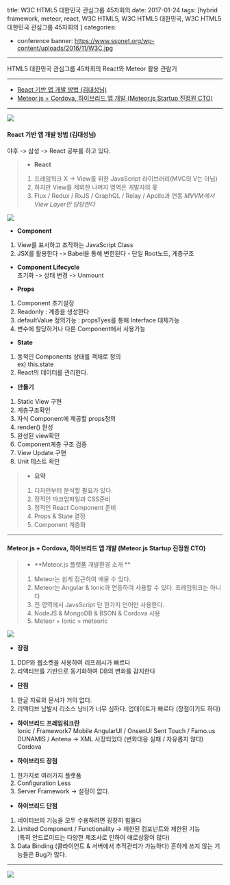 title: W3C HTML5 대한민국 관심그룹 45차회의
date: 2017-01-24
tags: [hybrid framework, meteor, react, W3C HTML5, W3C HTML5 대한민국, W3C HTML5 대한민국 관심그룹 45차회의 ]
categories:
- conference
banner: https://www.sspnet.org/wp-content/uploads/2016/11/W3C.jpg
---
HTML5 대한민국 관심그룹 45차회의 React와 Meteor 활용 관람기

<!-- more -->

---

<!-- TOC -->

- [React 기반 앱 개발 방법 (김대성님)](#react-기반-앱-개발-방법-김대성님)
- [Meteor.js + Cordova, 하이브리드 앱 개발 (Meteor.js Startup 진정원 CTO)](#meteorjs--cordova-하이브리드-앱-개발-meteorjs-startup-진정원-cto)

<!-- /TOC -->

---

![](https://3.bp.blogspot.com/-jO4ANbTWwd0/WKsTwnPM9kI/AAAAAAAABZ8/5evLp0gMCP8JMxOR4BWEqdLqrbLj01BJgCLcB/s640/react.png)

#### React 기반 앱 개발 방법 (김대성님)
야후 -> 삼성 -> React 공부를 하고 있다. 

>- **React**
>1. 프레임워크 X -> View를 위한 JavaScript 라이브러리(MVC의 V는 아님) 
>2. 하지만 View를 제외한 나머지 영역은 개발자의 몫 
>3. Flux / Redux / RxJS / GraphQL / Relay / Apollo과 연동
>*MVVM에서 View Layer만 담당한다*

![](https://3.bp.blogspot.com/-lqGoIA4AWVo/WKsUHAU9-xI/AAAAAAAABaA/SxZmyxmkOcImPH8LhCxL2DifnHZSykUFwCLcB/s1600/figure1.png)  

- **Component**
1. View를 표시하고 조작하는 JavaScript Class
2. JSX를 활용한다 -> Babel을 통해 변한된다 - 단일 Root노드, 계층구조

- **Component Lifecycle**  
초기화 -> 상태 변경 -> Unmount


- **Props**
1. Component 초기설정
2. Readonly : 계층을 생성한다
3. defaultValue 정의가능 : propsTyes를 통해 Interface 대체가능
4. 변수에 할당하거나 다른 Component에서 사용가능

- **State**
1. 동적인 Components 상태를 객체로 정의  
ex) this.state
2. React의 데이터를 관리한다.

- **만들기**
1. Static View 구현
2. 계층구조확인 
3. 자식 Component에 제공할 props정의
4. render() 완성
5. 완성된 view확인
6. Component계층 구조 검증
7. View Update 구현
8. Unit 테스트 확인

>- **요약**
>1. 디자인부터 분석할 필요가 있다.
>2. 정적인 마크업파일과 CSS준비
>3. 정적인 React Component 준비
>4. Props & State 결정
>5. Component 계층화

---
#### Meteor.js + Cordova, 하이브리드 앱 개발 (Meteor.js Startup 진정원 CTO)

>- **Meteor.js 플랫폼 개발환경 소개 **
>1. Meteor는 쉽게 접근하여 배울 수 있다. 
>2. Meteor는 Angular & Ionic과 연동하여 사용할 수 있다. 프레임워크는 아니다
>3. 전 영역에서 JavsScript 단 한가지 언어만 사용한다.
>4. NodeJS & MongoDB & BSON & Cordova 사용
>5. Meteor + Ionic = meteoric

![](https://1.bp.blogspot.com/-E83m6P-cANU/WKsUfzXrVTI/AAAAAAAABaI/4dcj9Fy-oNYlaLV2B5MEUHoX-oI61MJEQCLcB/s640/%25E1%2584%2589%25E1%2585%25B3%25E1%2584%258F%25E1%2585%25B3%25E1%2584%2585%25E1%2585%25B5%25E1%2586%25AB%25E1%2584%2589%25E1%2585%25A3%25E1%2586%25BA%2B2017-02-21%2B%25E1%2584%258B%25E1%2585%25A9%25E1%2584%258C%25E1%2585%25A5%25E1%2586%25AB%2B1.08.06.png)

- **장점**
1. DDP와 웹소켓을 사용하여 리프레시가 빠르다
2. 리액티브를 기반으로 동기화하여 DB의 변화를 감지한다

- **단점**
1. 한글 자료와 문서가 거의 없다.
2. 리액티브 남발시 리소스 낭비가 너무 심하다. 업데이트가 빠르다 (장점이기도 하다) 

- **하이브리드 프레임워크란**  
Ionic / Framework7
Mobile AngularUI / OnsenUI Sent Touch / Famo.us  
DUNAMIS / Antena -> XML 사장되었다 (변화대응 실패 / 자유롭지 않다)
Cordova

- **하이브리드 장점**  
1. 한가지로 여러가지 플랫폼  
2. Configuration Less  
3. Server Framework -> 설정이 없다.

- **하이브리드 단점**  
1. 네이티브의 기능을 모두 수용하려면 굉장히 힘들다
2. Limited Component / Functionality -> 제한된 컴포넌트와 제한된 기능  
(특히 안드로이드는 다양한 제조사로 인하여 애로상황이 많다)
3. Data Binding (클라이언트 & 서버에서 추적관리가 가능하다) 흔하게 쓰지 않는 기능들은 Bug가 많다.

---
![](https://3.bp.blogspot.com/-gxQFEDSYGE4/WKsTkttq-QI/AAAAAAAABZ4/2b4oFo6MRTAXQMaqEaB4plBvQigVZpDVwCLcB/s400/w3c_wonsuk.jpg)